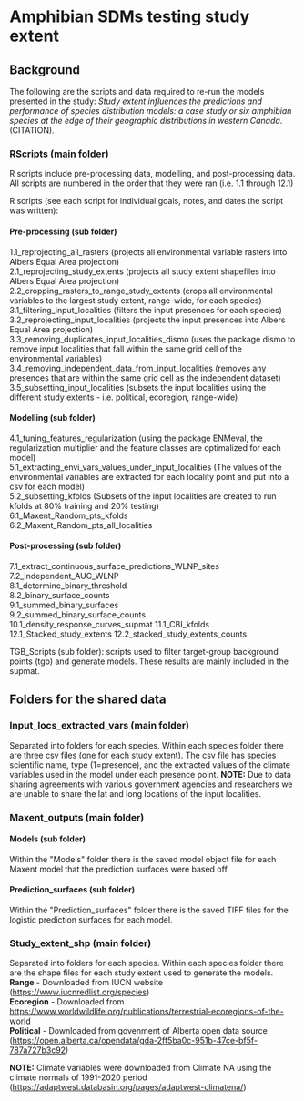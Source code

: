 # Amphibian SDMs testing study extent
## Background
The following are the scripts and data required to re-run the models presented in the study: *Study extent influences the predictions and performance of species distribution models: a case study or six amphibian species at the edge of their geographic distributions in western Canada*. (CITATION).

### RScripts (main folder)
R scripts include pre-processing data, modelling, and post-processing data. All scripts are numbered in the order that they were ran (i.e. 1.1 through 12.1)    
  
R scripts (see each script for individual goals, notes, and dates the script was written):  
#### Pre-processing (sub folder)
1.1_reprojecting_all_rasters (projects all environmental variable rasters into Albers Equal Area projection)  
2.1_reprojecting_study_extents (projects all study extent shapefiles into Albers Equal Area projection)  
2.2_cropping_rasters_to_range_study_extents (crops all environmental variables to the largest study extent, range-wide, for each species)    
3.1_filtering_input_localities (filters the input presences for each species)  
3.2_reprojecting_input_localities (projects the input presences into Albers Equal Area projection)    
3.3_removing_duplicates_input_localities_dismo (uses the package dismo to remove input localities that fall within the same grid cell of the environmental variables)    
3.4_removing_independent_data_from_input_localities (removes any presences that are within the same grid cell as the independent dataset)    
3.5_subsetting_input_localities (subsets the input localities using the different study extents - i.e. political, ecoregion, range-wide)    
#### Modelling (sub folder)
4.1_tuning_features_regularization (using the package ENMeval, the regularization multiplier and the feature classes are optimalized for each model)      
5.1_extracting_envi_vars_values_under_input_localities (The values of the environmental variables are extracted for each locality point and put into a csv for each model)    
5.2_subsetting_kfolds (Subsets of the input localities are created to run kfolds at 80% training and 20% testing)    
6.1_Maxent_Random_pts_kfolds  
6.2_Maxent_Random_pts_all_localities
#### Post-processing (sub folder)
7.1_extract_continuous_surface_predictions_WLNP_sites  
7.2_independent_AUC_WLNP  
8.1_determine_binary_threshold  
8.2_binary_surface_counts  
9.1_summed_binary_surfaces  
9.2_summed_binary_surface_counts  
10.1_density_response_curves_supmat
11.1_CBI_kfolds
12.1_Stacked_study_extents
12.2_stacked_study_extents_counts

TGB_Scripts (sub folder): scripts used to filter target-group background points (tgb) and generate models. These results are mainly included in the supmat. 
  
## Folders for the shared data

### Input_locs_extracted_vars (main folder)
Separated into folders for each species. Within each species folder there are three csv files (one for each study extent). The csv file has species scientific name, type (1=presence), and the extracted values of the climate variables used in the model under each presence point. **NOTE:** Due to data sharing agreements with various government agencies and researchers we are unable to share the lat and long locations of the input localities.   

### Maxent_outputs (main folder)
#### Models (sub folder)
Within the "Models" folder there is the saved model object file for each Maxent model that the prediction surfaces were based off.
#### Prediction_surfaces (sub folder) 
Within the "Prediction_surfaces" folder there is the saved TIFF files for the logistic prediction surfaces for each model.   

### Study_extent_shp (main folder)
Separated into folders for each species. Within each species folder there are the shape files for each study extent used to generate the models.    
  **Range** - Downloaded from IUCN website (https://www.iucnredlist.org/species)  
  **Ecoregion** - Downloaded from https://www.worldwildlife.org/publications/terrestrial-ecoregions-of-the-world  
  **Political** - Downloaded from govenment of Alberta open data source (https://open.alberta.ca/opendata/gda-2ff5ba0c-951b-47ce-bf5f-787a727b3c92)  

**NOTE:** Climate variables were downloaded from Climate NA using the climate normals of 1991-2020 period  
 (https://adaptwest.databasin.org/pages/adaptwest-climatena/)
